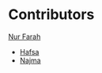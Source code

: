 # Contributors

[Nur Farah](https://github.com/nf0mar)
<!-- Wixii inta ka koreyo waxba haku qorin -->
- [Hafsa](https://github.com/HafsaHajji)
- [Najma](https://github.com/najmiii166)
